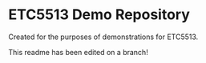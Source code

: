 # ETC5513 Demo Repository

Created for the purposes of demonstrations for ETC5513.

This readme has been edited on a branch!